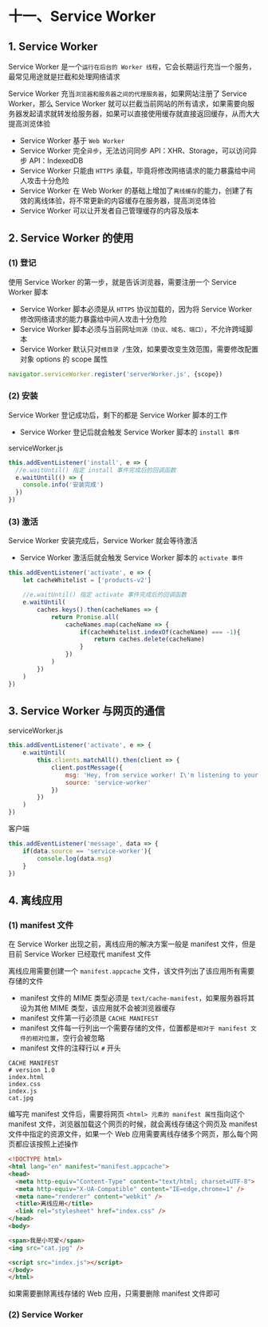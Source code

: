 # 十一、Service Worker

## 1. Service Worker

Service Worker 是一个`运行在后台的 Worker 线程`，它会长期运行充当一个服务，最常见用途就是拦截和处理网络请求

Service Worker 充当`浏览器和服务器之间的代理服务器`，如果网站注册了 Service Worker，那么 Service Worker 就可以拦截当前网站的所有请求，如果需要向服务器发起请求就转发给服务器，如果可以直接使用缓存就直接返回缓存，从而大大提高浏览体验

* Service Worker 基于 `Web Worker`
* Service Worker 完全`异步`，无法访问同步 API：XHR、Storage，可以访问异步 API：IndexedDB
* Service Worker 只能由 `HTTPS` 承载，毕竟将修改网络请求的能力暴露给中间人攻击十分危险
* Service Worker 在 Web Worker 的基础上增加了`离线缓存`的能力，创建了有效的离线体验，将不常更新的内容缓存在服务器，提高浏览体验
* Service Worker 可以让开发者自己管理缓存的内容及版本

## 2. Service Worker 的使用

### (1) 登记

使用 Service Worker 的第一步，就是告诉浏览器，需要注册一个 Service Worker 脚本

* Service Worker 脚本必须是从 `HTTPS` 协议加载的，因为将 Service Worker 修改网络请求的能力暴露给中间人攻击十分危险
* Service Worker 脚本必须与当前网址`同源（协议、域名、端口）`，不允许跨域脚本
* Service Worker 默认只对`根目录 /`生效，如果要改变生效范围，需要修改配置对象 options 的 scope 属性

```javascript
navigator.serviceWorker.register('serverWorker.js', {scope})
```

### (2) 安装

Service Worker 登记成功后，剩下的都是 Service Worker 脚本的工作

* Service Worker 登记后就会触发 Service Worker 脚本的 `install 事件`

serviceWorker.js

```javascript
this.addEventListener('install', e => {
  //e.waitUntil() 指定 install 事件完成后的回调函数
  e.waitUntil(() => {
    console.info('安装完成')
  })
})
```

### (3) 激活

Service Worker 安装完成后，Service Worker 就会等待激活

* Service Worker 激活后就会触发 Service Worker 脚本的 `activate 事件`

```javascript
this.addEventListener('activate', e => {
    let cacheWhitelist = ['products-v2']

    //e.waitUntil() 指定 activate 事件完成后的回调函数
    e.waitUntil(
        caches.keys().then(cacheNames => {
            return Promise.all(
                cacheNames.map(cacheName => {
                    if(cacheWhitelist.indexOf(cacheName) === -1){
                        return caches.delete(cacheName)
                    }
                })
            )
        })
    )
})
```

## 3. Service Worker 与网页的通信

serviceWorker.js

```javascript
this.addEventListener('activate', e => {
    e.waitUntil(
        this.clients.matchAll().then(client => {
            client.postMessage({
                msg: 'Hey, from service worker! I\'m listening to your fetch requests.',
                source: 'service-worker'
            })
        })
    )
})
```

客户端

```javascript
this.addEventListener('message', data => {
    if(data.source == 'service-worker'){
        console.log(data.msg)
    }
})
```

## 4. 离线应用

### (1) manifest 文件

在 Service Worker 出现之前，离线应用的解决方案一般是 manifest 文件，但是目前 Service Worker 已经取代 manifest 文件

离线应用需要创建一个 `manifest.appcache` 文件，该文件列出了该应用所有需要存储的文件

* manifest 文件的 MIME 类型必须是 `text/cache-manifest`，如果服务器将其设为其他 MIME 类型，该应用就不会被浏览器缓存
* manifest 文件第一行必须是 `CACHE MANIFEST`
* manifest 文件每一行列出一个需要存储的文件，位置都是`相对于 manifest 文件的相对位置`，空行会被忽略
* manifest 文件的注释行以 `#` 开头

```appcache
CACHE MANIFEST
# version 1.0
index.html
index.css
index.js
cat.jpg
```

编写完 manifest 文件后，需要将网页 `<html> 元素的 manifest 属性`指向这个 manifest 文件，浏览器加载这个网页的时候，就会离线存储这个网页及 manifest 文件中指定的资源文件，如果一个 Web 应用需要离线存储多个网页，那么每个网页都应该按照上述操作

```html
<!DOCTYPE html>
<html lang="en" manifest="manifest.appcache">
<head>
  <meta http-equiv="Content-Type" content="text/html; charset=UTF-8">
  <meta http-equiv="X-UA-Compatible" content="IE=edge,chrome=1" />
  <meta name="renderer" content="webkit" />
  <title>离线应用</title>
  <link rel="stylesheet" href="index.css" />
</head>
<body>

<span>我是小可爱</span>
<img src="cat.jpg" />

<script src="index.js"></script>
</body>
</html>
```

如果需要删除离线存储的 Web 应用，只需要删除 manifest 文件即可

### (2) Service Worker
